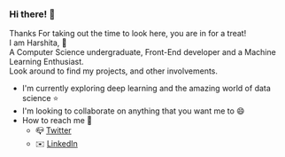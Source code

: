 ### Hi there! 👋
Thanks For taking out the time to look here, you are in for a treat!<br>
I am Harshita, :girl:<br>
A Computer Science undergraduate, Front-End developer and a Machine Learning Enthusiast. <br>
Look around to find my projects, and other involvements. 
* I'm currently exploring deep learning and the amazing world of data science :star:
* I'm looking to collaborate on anything that you want me to :smile:<br>
* How to reach me :cherry_blossom: <br>
    * :mailbox_closed: [Twitter](https://twitter.com/harshita_kanal)<br>
    * :envelope: [LinkedIn](https://www.linkedin.com/in/harshita-kanal-400563166/)<br>



<!--
**Harshita-Kanal/Harshita-Kanal** is a ✨ _special_ ✨ repository because its `README.md` (this file) appears on your GitHub profile.
<!--
Here are some ideas to get you started:
-->

<!--
- 🔭 I’m currently working on ...
- 🌱 I’m currently learning ...
- 👯 I’m looking to collaborate on ...
- 🤔 I’m looking for help with ...
- 💬 Ask me about ...
- 📫 How to reach me: ...
- 😄 Pronouns: ...
- ⚡ Fun fact: ...
-->

